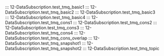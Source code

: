 ::: 12-DataSubscription.test_tmq_basic1
::: 12-DataSubscription.test_tmq_basic2
::: 12-DataSubscription.test_tmq_basic3
::: 12-DataSubscription.test_tmq_basic4
::: 12-DataSubscription.test_tmq_cons1
::: 12-DataSubscription.test_tmq_cons2
::: 12-DataSubscription.test_tmq_cons3
::: 12-DataSubscription.test_tmq_cons4
::: 12-DataSubscription.test_tmq_cons_overlap
::: 12-DataSubscription.test_tmq_snapshot1
::: 12-DataSubscription.test_tmq_snapshot2
::: 12-DataSubscription.test_tmq_topic
